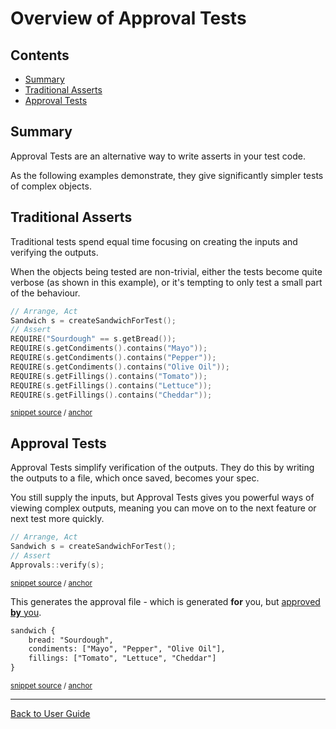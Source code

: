 <!--
GENERATED FILE - DO NOT EDIT
This file was generated by [MarkdownSnippets](https://github.com/SimonCropp/MarkdownSnippets).
Source File: /doc/mdsource/Overview.source.md
To change this file edit the source file and then execute ./run_markdown_templates.sh.
-->

<a id="top"></a>

# Overview of Approval Tests

<!-- toc -->
## Contents

  * [Summary](#summary)
  * [Traditional Asserts](#traditional-asserts)
  * [Approval Tests](#approval-tests)
<!-- endtoc -->


## Summary

Approval Tests are an alternative way to write asserts in your test code.

As the following examples demonstrate, they give significantly simpler tests of complex objects.

## Traditional Asserts

Traditional tests spend equal time focusing on creating the inputs and verifying the outputs. 

When the objects being tested are non-trivial, either the tests become quite verbose (as shown in this example), or it's tempting to only test a small part of the behaviour.

<!-- snippet: sandwich_example_with_requires -->
<a id='snippet-sandwich_example_with_requires'/></a>
```cpp
// Arrange, Act
Sandwich s = createSandwichForTest();
// Assert
REQUIRE("Sourdough" == s.getBread());
REQUIRE(s.getCondiments().contains("Mayo"));
REQUIRE(s.getCondiments().contains("Pepper"));
REQUIRE(s.getCondiments().contains("Olive Oil"));
REQUIRE(s.getFillings().contains("Tomato"));
REQUIRE(s.getFillings().contains("Lettuce"));
REQUIRE(s.getFillings().contains("Cheddar"));
```
<sup>[snippet source](/tests/Catch2_Tests/documentation/OverviewExamples.cpp#L89-L100) / [anchor](#snippet-sandwich_example_with_requires)</sup>
<!-- endsnippet -->

## Approval Tests

Approval Tests simplify verification of the outputs. They do this by writing the outputs to a file, which once saved, becomes your spec.

You still supply the inputs, but Approval Tests gives you powerful ways of viewing complex outputs, meaning you can move on to the next feature or next test more quickly.

<!-- snippet: sandwich_example_with_approvals -->
<a id='snippet-sandwich_example_with_approvals'/></a>
```cpp
// Arrange, Act
Sandwich s = createSandwichForTest();
// Assert
Approvals::verify(s);
```
<sup>[snippet source](/tests/Catch2_Tests/documentation/OverviewExamples.cpp#L105-L110) / [anchor](#snippet-sandwich_example_with_approvals)</sup>
<!-- endsnippet -->

This generates the approval file - which is generated **for** you, but [approved **by** you](/doc/ApprovingResults.md#top).

<!-- snippet: OverviewExamples.SandwichExampleWithApprovals.approved.txt -->
<a id='snippet-OverviewExamples.SandwichExampleWithApprovals.approved.txt'/></a>
```txt
sandwich {
    bread: "Sourdough",
    condiments: ["Mayo", "Pepper", "Olive Oil"],
    fillings: ["Tomato", "Lettuce", "Cheddar"]
}
```
<sup>[snippet source](/tests/Catch2_Tests/documentation/approval_tests/OverviewExamples.SandwichExampleWithApprovals.approved.txt#L1-L5) / [anchor](#snippet-OverviewExamples.SandwichExampleWithApprovals.approved.txt)</sup>
<!-- endsnippet -->

---

[Back to User Guide](/doc/README.md#top)
